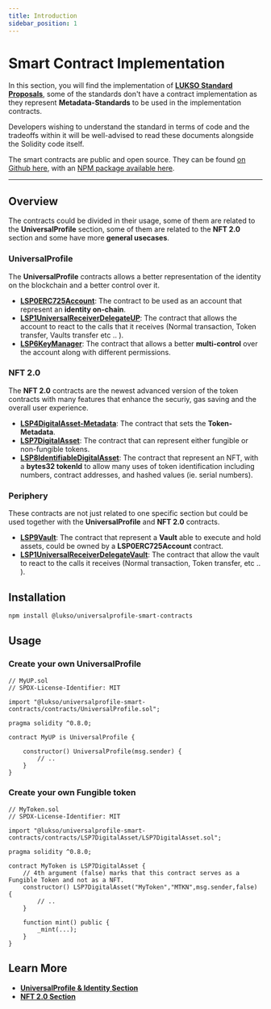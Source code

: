 ```yaml
---
title: Introduction
sidebar_position: 1
---
```


# Smart Contract Implementation

In this section, you will find the implementation of **[LUKSO Standard Proposals](../introduction.md)**, some of the standards don't have a contract implementation as they represent **Metadata-Standards** to be used in the implementation contracts.

Developers wishing to understand the standard in terms of code and the tradeoffs within it will be well-advised to read these documents alongside the Solidity code itself.

The smart contracts are public and open source. They can be found [on Github here](https://github.com/lukso-network/lsp-universalprofile-smart-contracts), with an [NPM package available here](https://www.npmjs.com/package/@lukso/universalprofile-smart-contracts).

---


## Overview

The contracts could be divided in their usage, some of them are related to the **UniversalProfile** section, some of them are related to the **NFT 2.0** section and some have more **general usecases**.

### UniversalProfile
The **UniversalProfile** contracts allows a better representation of the identity on the blockchain and a better control over it.
- **[LSP0ERC725Account](./lsp0-erc725-account.md)**: The contract to be used as an account that represent an **identity on-chain**.
- **[LSP1UniversalReceiverDelegateUP](./lsp1-universal-receiver-delegate-up.md)**: The contract that allows the account to react to the calls that it receives (Normal transaction, Token transfer, Vaults transfer etc .. ).
- **[LSP6KeyManager](./lsp6-key-manager.md)**: The contract that allows a better **multi-control** over the account along with different permissions.

### NFT 2.0
The **NFT 2.0** contracts are the newest advanced version of the token contracts with many features that enhance the securiy, gas saving and the overall user experience.
- **[LSP4DigitalAsset-Metadata](./lsp4-digital-asset-metadata)**: The contract that sets the **Token-Metadata**.
- **[LSP7DigitalAsset](./lsp7-digital-asset.md)**: The contract that can represent either fungible or non-fungible tokens.
- **[LSP8IdentifiableDigitalAsset](./lsp8-identifiable-digital-asset.md)**: The contract that represent an NFT, with a **bytes32 tokenId** to allow many uses of token identification including numbers, contract addresses, and hashed values (ie. serial numbers).

### Periphery 
These contracts are not just related to one specific section but could be used together with the **UniversalProfile** and **NFT 2.0** contracts.
- **[LSP9Vault](./lsp9-vault.md)**: The contract that represent a **Vault** able to execute and hold assets, could be owned by a **LSP0ERC725Account** contract.
- **[LSP1UniversalReceiverDelegateVault](./lsp1-universal-receiver-delegate-vault.md)**: The contract that allow the vault to react to the calls it receives (Normal transaction, Token transfer, etc .. ).


## Installation

```bash
npm install @lukso/universalprofile-smart-contracts
```

## Usage


### Create your own UniversalProfile

```solidity
// MyUP.sol
// SPDX-License-Identifier: MIT

import "@lukso/universalprofile-smart-contracts/contracts/UniversalProfile.sol";

pragma solidity ^0.8.0;

contract MyUP is UniversalProfile {

    constructor() UniversalProfile(msg.sender) {
        // ..
    }
}
```

### Create your own Fungible token

```solidity
// MyToken.sol
// SPDX-License-Identifier: MIT

import "@lukso/universalprofile-smart-contracts/contracts/LSP7DigitalAsset/LSP7DigitalAsset.sol";

pragma solidity ^0.8.0;

contract MyToken is LSP7DigitalAsset {
    // 4th argument (false) marks that this contract serves as a Fungible Token and not as a NFT.
    constructor() LSP7DigitalAsset("MyToken","MTKN",msg.sender,false) {
        // ..
    }

    function mint() public {
        _mint(...);
    }
}
```

## Learn More

- **[UniversalProfile & Identity Section](https://youtu.be/SbTo_e3l_Lk?t=1727)**
- **[NFT 2.0 Section](https://youtu.be/hg1Ow6u9QVk)**
